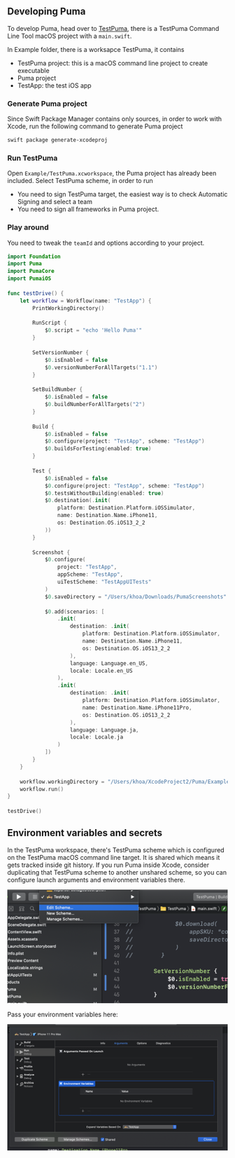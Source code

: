 ## Developing Puma

To develop Puma, head over to [TestPuma](https://github.com/pumaswift/Puma/tree/develop/Example/TestPuma), there is a TestPuma Command Line Tool macOS project with a `main.swift`.

In Example folder, there is a worksapce TestPuma, it contains

- TestPuma project: this is a macOS command line project to create executable
- Puma project
- TestApp: the test iOS app

### Generate Puma project

Since Swift Package Manager contains only sources, in order to work with Xcode, run the following command to generate Puma project

```sh
swift package generate-xcodeproj
```

### Run TestPuma

Open `Example/TestPuma.xcworkspace`, the Puma project has already been included. Select TestPuma scheme, in order to run

- You need to sign TestPuma target, the easiest way is to check Automatic Signing and select a team
- You need to sign all frameworks in Puma project.


### Play around

You need to tweak the `teamId` and options according to your project.

```swift
import Foundation
import Puma
import PumaCore
import PumaiOS

func testDrive() {
    let workflow = Workflow(name: "TestApp") {
        PrintWorkingDirectory()

        RunScript {
            $0.script = "echo 'Hello Puma'"
        }

        SetVersionNumber {
            $0.isEnabled = false
            $0.versionNumberForAllTargets("1.1")
        }

        SetBuildNumber {
            $0.isEnabled = false
            $0.buildNumberForAllTargets("2")
        }

        Build {
            $0.isEnabled = false
            $0.configure(project: "TestApp", scheme: "TestApp")
            $0.buildsForTesting(enabled: true)
        }

        Test {
            $0.isEnabled = false
            $0.configure(project: "TestApp", scheme: "TestApp")
            $0.testsWithoutBuilding(enabled: true)
            $0.destination(.init(
                platform: Destination.Platform.iOSSimulator,
                name: Destination.Name.iPhone11,
                os: Destination.OS.iOS13_2_2
            ))
        }

        Screenshot {
            $0.configure(
                project: "TestApp",
                appScheme: "TestApp",
                uiTestScheme: "TestAppUITests"
            )
            $0.saveDirectory = "/Users/khoa/Downloads/PumaScreenshots"

            $0.add(scenarios: [
                .init(
                    destination: .init(
                        platform: Destination.Platform.iOSSimulator,
                        name: Destination.Name.iPhone11,
                        os: Destination.OS.iOS13_2_2
                    ),
                    language: Language.en_US,
                    locale: Locale.en_US
                ),
                .init(
                    destination: .init(
                        platform: Destination.Platform.iOSSimulator,
                        name: Destination.Name.iPhone11Pro,
                        os: Destination.OS.iOS13_2_2
                    ),
                    language: Language.ja,
                    locale: Locale.ja
                )
            ])
        }
    }

    workflow.workingDirectory = "/Users/khoa/XcodeProject2/Puma/Example/TestApp"
    workflow.run()
}

testDrive()
```

## Environment variables and secrets

In the TestPuma workspace, there's TestPuma scheme which is configured on the TestPuma macOS command line target. It is shared which means it gets tracked inside git history. If you run Puma inside Xcode, consider duplicating that TestPuma scheme to another unshared scheme, so you can configure launch arguments and environment variables there.

![](../Screenshots/edit_scheme.png)

Pass your environment variables here:

![](../Screenshots/add_arguments.png)
